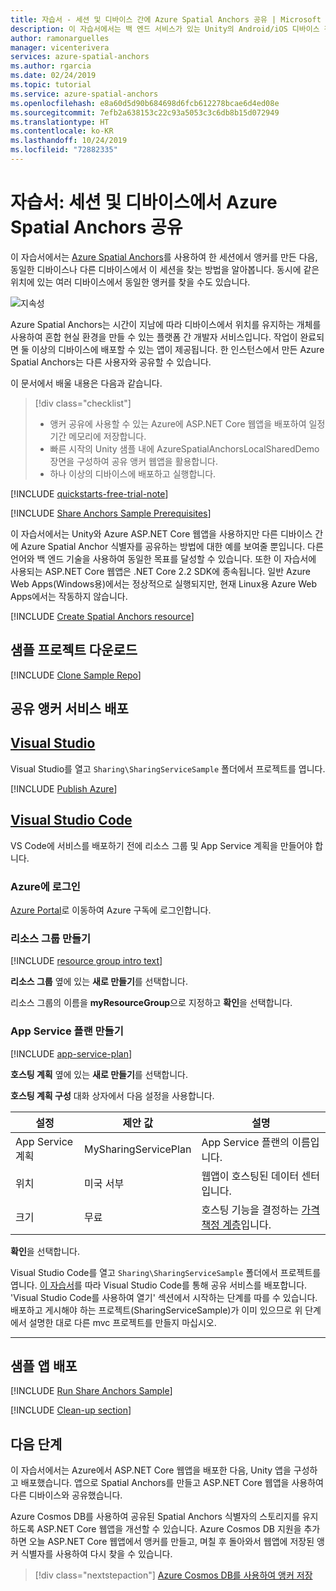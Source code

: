```yaml
---
title: 자습서 - 세션 및 디바이스 간에 Azure Spatial Anchors 공유 | Microsoft Docs
description: 이 자습서에서는 백 엔드 서비스가 있는 Unity의 Android/iOS 디바이스 간에 Azure Spatial Anchors 식별자를 공유하는 방법을 알아봅니다.
author: ramonarguelles
manager: vicenterivera
services: azure-spatial-anchors
ms.author: rgarcia
ms.date: 02/24/2019
ms.topic: tutorial
ms.service: azure-spatial-anchors
ms.openlocfilehash: e8a60d5d90b684698d6fcb612278bcae6d4ed08e
ms.sourcegitcommit: 7efb2a638153c22c93a5053c3c6db8b15d072949
ms.translationtype: HT
ms.contentlocale: ko-KR
ms.lasthandoff: 10/24/2019
ms.locfileid: "72882335"
---
```

# <a name="tutorial-share-azure-spatial-anchors-across-sessions-and-devices"></a>자습서: 세션 및 디바이스에서 Azure Spatial Anchors 공유

이 자습서에서는 [Azure Spatial Anchors](../overview.md)를 사용하여 한 세션에서 앵커를 만든 다음, 동일한 디바이스나 다른 디바이스에서 이 세션을 찾는 방법을 알아봅니다. 동시에 같은 위치에 있는 여러 디바이스에서 동일한 앵커를 찾을 수도 있습니다.

![지속성](./media/persistence.gif)

Azure Spatial Anchors는 시간이 지남에 따라 디바이스에서 위치를 유지하는 개체를 사용하여 혼합 현실 환경을 만들 수 있는 플랫폼 간 개발자 서비스입니다. 작업이 완료되면 둘 이상의 디바이스에 배포할 수 있는 앱이 제공됩니다. 한 인스턴스에서 만든 Azure Spatial Anchors는 다른 사용자와 공유할 수 있습니다.

이 문서에서 배울 내용은 다음과 같습니다.

> [!div class="checklist"]
> * 앵커 공유에 사용할 수 있는 Azure에 ASP.NET Core 웹앱을 배포하여 일정 기간 메모리에 저장합니다.
> * 빠른 시작의 Unity 샘플 내에 AzureSpatialAnchorsLocalSharedDemo 장면을 구성하여 공유 앵커 웹앱을 활용합니다.
> * 하나 이상의 디바이스에 배포하고 실행합니다.

[!INCLUDE [quickstarts-free-trial-note](../../../includes/quickstarts-free-trial-note.md)]

[!INCLUDE [Share Anchors Sample Prerequisites](../../../includes/spatial-anchors-share-sample-prereqs.md)]

이 자습서에서는 Unity와 Azure ASP.NET Core 웹앱을 사용하지만 다른 디바이스 간에 Azure Spatial Anchor 식별자를 공유하는 방법에 대한 예를 보여줄 뿐입니다. 다른 언어와 백 엔드 기술을 사용하여 동일한 목표를 달성할 수 있습니다. 또한 이 자습서에 사용되는 ASP.NET Core 웹앱은 .NET Core 2.2 SDK에 종속됩니다. 일반 Azure Web Apps(Windows용)에서는 정상적으로 실행되지만, 현재 Linux용 Azure Web Apps에서는 작동하지 않습니다.

[!INCLUDE [Create Spatial Anchors resource](../../../includes/spatial-anchors-get-started-create-resource.md)]

## <a name="download-the-sample-project"></a>샘플 프로젝트 다운로드

[!INCLUDE [Clone Sample Repo](../../../includes/spatial-anchors-clone-sample-repository.md)]

## <a name="deploy-your-sharing-anchors-service"></a>공유 앵커 서비스 배포

## <a name="visual-studiotabvs"></a>[Visual Studio](#tab/VS)

Visual Studio를 열고 `Sharing\SharingServiceSample` 폴더에서 프로젝트를 엽니다.

[!INCLUDE [Publish Azure](../../../includes/spatial-anchors-publish-azure.md)]

## <a name="visual-studio-codetabvsc"></a>[Visual Studio Code](#tab/VSC)

VS Code에 서비스를 배포하기 전에 리소스 그룹 및 App Service 계획을 만들어야 합니다.

### <a name="sign-in-to-azure"></a>Azure에 로그인

<a href="https://portal.azure.com/" target="_blank">Azure Portal</a>로 이동하여 Azure 구독에 로그인합니다.

### <a name="create-a-resource-group"></a>리소스 그룹 만들기

[!INCLUDE [resource group intro text](../../../includes/resource-group.md)]

**리소스 그룹** 옆에 있는 **새로 만들기**를 선택합니다.

리소스 그룹의 이름을 **myResourceGroup**으로 지정하고 **확인**을 선택합니다.

### <a name="create-an-app-service-plan"></a>App Service 플랜 만들기

[!INCLUDE [app-service-plan](../../../includes/app-service-plan.md)]

**호스팅 계획** 옆에 있는 **새로 만들기**를 선택합니다.

**호스팅 계획 구성** 대화 상자에서 다음 설정을 사용합니다.

| 설정 | 제안 값 | 설명 |
|-|-|-|
|App Service 계획| MySharingServicePlan | App Service 플랜의 이름입니다. |
| 위치 | 미국 서부 | 웹앱이 호스팅된 데이터 센터입니다. |
| 크기 | 무료 | 호스팅 기능을 결정하는 [가격 책정 계층](https://azure.microsoft.com/pricing/details/app-service/?ref=microsoft.com&utm_source=microsoft.com&utm_medium=docs&utm_campaign=visualstudio)입니다. |

**확인**을 선택합니다.

Visual Studio Code를 열고 `Sharing\SharingServiceSample` 폴더에서 프로젝트를 엽니다. <a href="https://docs.microsoft.com/aspnet/core/tutorials/publish-to-azure-webapp-using-vscode?view=aspnetcore-2.2#open-it-with-visual-studio-code" target="_blank">이 자습서</a>를 따라 Visual Studio Code를 통해 공유 서비스를 배포합니다. 'Visual Studio Code를 사용하여 열기' 섹션에서 시작하는 단계를 따를 수 있습니다. 배포하고 게시해야 하는 프로젝트(SharingServiceSample)가 이미 있으므로 위 단계에서 설명한 대로 다른 mvc 프로젝트를 만들지 마십시오.

---

## <a name="deploy-the-sample-app"></a>샘플 앱 배포

[!INCLUDE [Run Share Anchors Sample](../../../includes/spatial-anchors-run-share-sample.md)]

[!INCLUDE [Clean-up section](../../../includes/clean-up-section-portal.md)]

## <a name="next-steps"></a>다음 단계

이 자습서에서는 Azure에서 ASP.NET Core 웹앱을 배포한 다음, Unity 앱을 구성하고 배포했습니다. 앱으로 Spatial Anchors를 만들고 ASP.NET Core 웹앱을 사용하여 다른 디바이스와 공유했습니다.

Azure Cosmos DB를 사용하여 공유된 Spatial Anchors 식별자의 스토리지를 유지하도록 ASP.NET Core 웹앱을 개선할 수 있습니다. Azure Cosmos DB 지원을 추가하면 오늘 ASP.NET Core 웹앱에서 앵커를 만들고, 며칠 후 돌아와서 웹앱에 저장된 앵커 식별자를 사용하여 다시 찾을 수 있습니다.

> [!div class="nextstepaction"]
> [Azure Cosmos DB를 사용하여 앵커 저장](./tutorial-use-cosmos-db-to-store-anchors.md)

